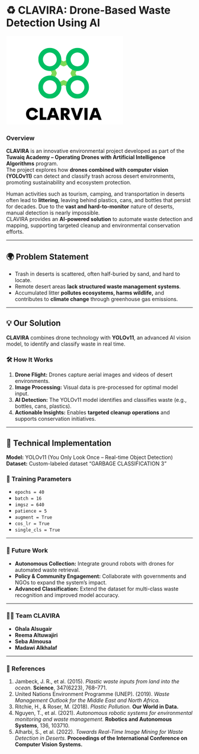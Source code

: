 # ♻️ CLAVIRA: Drone-Based Waste Detection Using AI

![CLAVIRA Project Banner](CLAVIRA.png)

### Overview  
**CLAVIRA** is an innovative environmental project developed as part of the **Tuwaiq Academy – Operating Drones with Artificial Intelligence Algorithms** program.  
The project explores how **drones combined with computer vision (YOLOv11)** can detect and classify trash across desert environments, promoting sustainability and ecosystem protection.

Human activities such as tourism, camping, and transportation in deserts often lead to **littering**, leaving behind plastics, cans, and bottles that persist for decades. Due to the **vast and hard-to-monitor** nature of deserts, manual detection is nearly impossible.  
CLAVIRA provides an **AI-powered solution** to automate waste detection and mapping, supporting targeted cleanup and environmental conservation efforts.

---

## 🌍 Problem Statement
- Trash in deserts is scattered, often half-buried by sand, and hard to locate.  
- Remote desert areas **lack structured waste management systems**.  
- Accumulated litter **pollutes ecosystems, harms wildlife,** and contributes to **climate change** through greenhouse gas emissions.  

---

## 💡 Our Solution
**CLAVIRA** combines drone technology with **YOLOv11**, an advanced AI vision model, to identify and classify waste in real time.

### 🛠 How It Works
1. **Drone Flight:** Drones capture aerial images and videos of desert environments.  
2. **Image Processing:** Visual data is pre-processed for optimal model input.  
3. **AI Detection:** The YOLOv11 model identifies and classifies waste (e.g., bottles, cans, plastics).  
4. **Actionable Insights:** Enables **targeted cleanup operations** and supports conservation initiatives.

---

## 🧠 Technical Implementation

**Model:** YOLOv11 (You Only Look Once – Real-time Object Detection)  
**Dataset:** Custom-labeled dataset “GARBAGE CLASSIFICATION 3”  

### 🧩 Training Parameters
- `epochs = 40`  
- `batch = 16`  
- `imgsz = 640`  
- `patience = 5`  
- `augment = True`  
- `cos_lr = True`  
- `single_cls = True`  

---

### 🎯 Future Work
-  **Autonomous Collection:** Integrate ground robots with drones for automated waste retrieval.  
-  **Policy & Community Engagement:** Collaborate with governments and NGOs to expand the system’s impact.  
-  **Advanced Classification:** Extend the dataset for multi-class waste recognition and improved model accuracy.  

---

### 👩‍💻 Team CLAVIRA
- **Ghala Alsugair**  
- **Reema Altuwajiri**  
- **Seba Almousa**  
- **Madawi Alkhalaf**

---

### 🧾 References
1. Jambeck, J. R., et al. (2015). *Plastic waste inputs from land into the ocean.* **Science**, 347(6223), 768–771.  
2. United Nations Environment Programme (UNEP). (2019). *Waste Management Outlook for the Middle East and North Africa.*  
3. Ritchie, H., & Roser, M. (2018). *Plastic Pollution.* **Our World in Data.**  
4. Nguyen, T., et al. (2021). *Autonomous robotic systems for environmental monitoring and waste management.* **Robotics and Autonomous Systems**, 136, 103710.  
5. Alharbi, S., et al. (2022). *Towards Real-Time Image Mining for Waste Detection in Deserts.* **Proceedings of the International Conference on Computer Vision Systems.**


